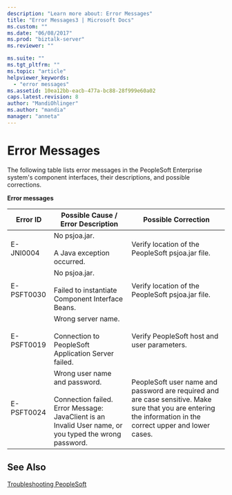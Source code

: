 ```yaml
---
description: "Learn more about: Error Messages"
title: "Error Messages3 | Microsoft Docs"
ms.custom: ""
ms.date: "06/08/2017"
ms.prod: "biztalk-server"
ms.reviewer: ""

ms.suite: ""
ms.tgt_pltfrm: ""
ms.topic: "article"
helpviewer_keywords: 
  - "error messages"
ms.assetid: 10ea12bb-eacb-477a-bc88-28f999e60a02
caps.latest.revision: 8
author: "MandiOhlinger"
ms.author: "mandia"
manager: "anneta"
---
```

# Error Messages
The following table lists error messages in the PeopleSoft Enterprise system's component interfaces, their descriptions, and possible corrections.  
  
 **Error messages**  
  
|Error ID|Possible Cause / Error Description|Possible Correction|  
|--------------|-----------------------------------------|-------------------------|  
|E-JNI0004|No psjoa.jar.<br /><br /> A Java exception occurred.|Verify location of the PeopleSoft psjoa.jar file.|  
|E-PSFT0030|No psjoa.jar.<br /><br /> Failed to instantiate Component Interface Beans.|Verify location of the PeopleSoft psjoa.jar file.|  
|E-PSFT0019|Wrong server name.<br /><br /> Connection to PeopleSoft Application Server failed.|Verify PeopleSoft host and user parameters.|  
|E-PSFT0024|Wrong user name and password.<br /><br /> Connection failed. Error Message: JavaClient is an Invalid User name, or you typed the wrong password.|PeopleSoft user name and password are required and are case sensitive. Make sure that you are entering the information in the correct upper and lower cases.|  
  
## See Also  
 [Troubleshooting PeopleSoft](../core/troubleshooting-peoplesoft.md)
